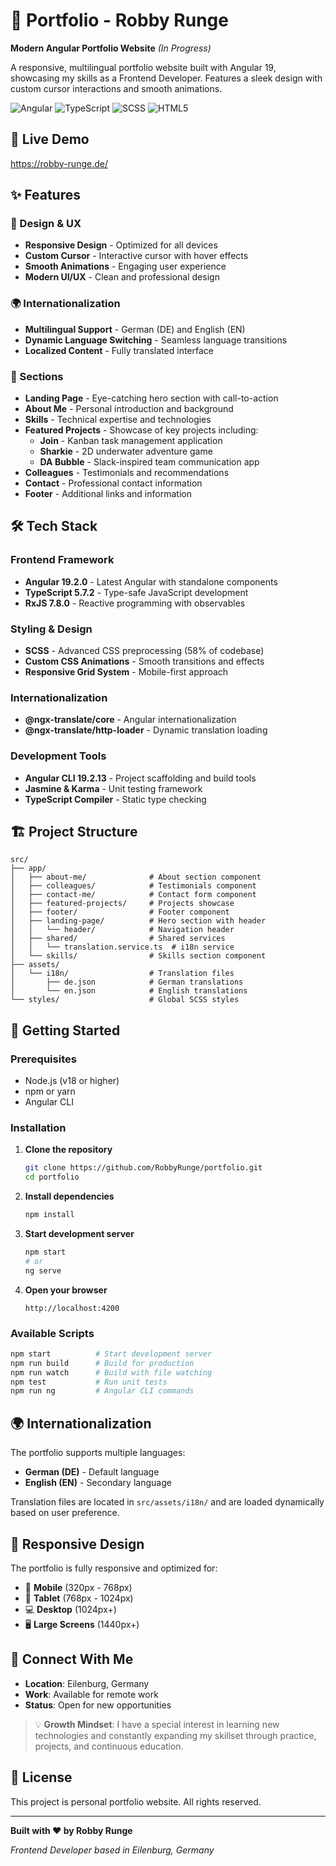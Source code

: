 # 🌟 Portfolio - Robby Runge

**Modern Angular Portfolio Website** *(In Progress)*

A responsive, multilingual portfolio website built with Angular 19, showcasing my skills as a Frontend Developer. Features a sleek design with custom cursor interactions and smooth animations.

![Angular](https://img.shields.io/badge/Angular-19.2.0-red?style=flat-square&logo=angular)
![TypeScript](https://img.shields.io/badge/TypeScript-5.7.2-blue?style=flat-square&logo=typescript)
![SCSS](https://img.shields.io/badge/SCSS-58%25-hotpink?style=flat-square&logo=sass)
![HTML5](https://img.shields.io/badge/HTML5-21.3%25-orange?style=flat-square&logo=html5)

## 🚀 Live Demo

https://robby-runge.de/

## ✨ Features

### 🎨 Design & UX
- **Responsive Design** - Optimized for all devices
- **Custom Cursor** - Interactive cursor with hover effects
- **Smooth Animations** - Engaging user experience
- **Modern UI/UX** - Clean and professional design

### 🌍 Internationalization
- **Multilingual Support** - German (DE) and English (EN)
- **Dynamic Language Switching** - Seamless language transitions
- **Localized Content** - Fully translated interface

### 📱 Sections
- **Landing Page** - Eye-catching hero section with call-to-action
- **About Me** - Personal introduction and background
- **Skills** - Technical expertise and technologies
- **Featured Projects** - Showcase of key projects including:
  - **Join** - Kanban task management application
  - **Sharkie** - 2D underwater adventure game
  - **DA Bubble** - Slack-inspired team communication app
- **Colleagues** - Testimonials and recommendations
- **Contact** - Professional contact information
- **Footer** - Additional links and information

## 🛠️ Tech Stack

### Frontend Framework
- **Angular 19.2.0** - Latest Angular with standalone components
- **TypeScript 5.7.2** - Type-safe JavaScript development
- **RxJS 7.8.0** - Reactive programming with observables

### Styling & Design
- **SCSS** - Advanced CSS preprocessing (58% of codebase)
- **Custom CSS Animations** - Smooth transitions and effects
- **Responsive Grid System** - Mobile-first approach

### Internationalization
- **@ngx-translate/core** - Angular internationalization
- **@ngx-translate/http-loader** - Dynamic translation loading

### Development Tools
- **Angular CLI 19.2.13** - Project scaffolding and build tools
- **Jasmine & Karma** - Unit testing framework
- **TypeScript Compiler** - Static type checking

## 🏗️ Project Structure

```
src/
├── app/
│   ├── about-me/              # About section component
│   ├── colleagues/            # Testimonials component  
│   ├── contact-me/            # Contact form component
│   ├── featured-projects/     # Projects showcase
│   ├── footer/                # Footer component
│   ├── landing-page/          # Hero section with header
│   │   └── header/            # Navigation header
│   ├── shared/                # Shared services
│   │   └── translation.service.ts  # i18n service
│   └── skills/                # Skills section component
├── assets/
│   └── i18n/                  # Translation files
│       ├── de.json            # German translations
│       └── en.json            # English translations
└── styles/                    # Global SCSS styles
```

## 🚀 Getting Started

### Prerequisites
- Node.js (v18 or higher)
- npm or yarn
- Angular CLI

### Installation

1. **Clone the repository**
   ```bash
   git clone https://github.com/RobbyRunge/portfolio.git
   cd portfolio
   ```

2. **Install dependencies**
   ```bash
   npm install
   ```

3. **Start development server**
   ```bash
   npm start
   # or
   ng serve
   ```

4. **Open your browser**
   ```
   http://localhost:4200
   ```

### Available Scripts

```bash
npm start          # Start development server
npm run build      # Build for production
npm run watch      # Build with file watching
npm test           # Run unit tests
npm run ng         # Angular CLI commands
```

## 🌍 Internationalization

The portfolio supports multiple languages:

- **German (DE)** - Default language
- **English (EN)** - Secondary language

Translation files are located in `src/assets/i18n/` and are loaded dynamically based on user preference.

## 📱 Responsive Design

The portfolio is fully responsive and optimized for:
- 📱 **Mobile** (320px - 768px)
- 📱 **Tablet** (768px - 1024px)
- 💻 **Desktop** (1024px+)
- 🖥️ **Large Screens** (1440px+)

## 🤝 Connect With Me

- **Location**: Eilenburg, Germany
- **Work**: Available for remote work
- **Status**: Open for new opportunities

> 💡 **Growth Mindset**: I have a special interest in learning new technologies and constantly expanding my skillset through practice, projects, and continuous education.

## 📄 License

This project is personal portfolio website. All rights reserved.

---

**Built with ❤️ by Robby Runge**

*Frontend Developer based in Eilenburg, Germany*
